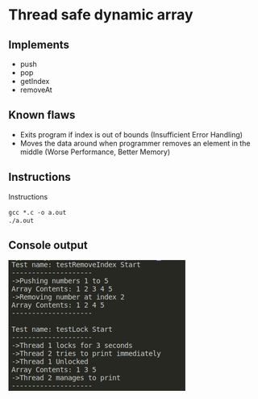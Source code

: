 # Thread safe dynamic array
## Implements
- push
- pop
- getIndex
- removeAt


## Known flaws
- Exits program if index is out of bounds (Insufficient Error Handling)
- Moves the data around when programmer removes an element in the middle (Worse Performance, Better Memory)

## Instructions
Instructions

    gcc *.c -o a.out
    ./a.out

## Console output

![plot](execution_image.png)